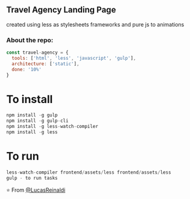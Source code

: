 <h2>Travel Agency Landing Page</h2>
<p>created using less as stylesheets frameworks and pure js to animations<p>

### About the repo:  

```javascript
const travel-agency = {
  tools: ['html', 'less', 'javascript', 'gulp'],
  architecture: ['static'],
  done: '10%'
}
```

# To install
```javascript
npm install -g gulp
npm install -g gulp-cli
npm install -g less-watch-compiler
npm install -g less
```

# To run
```javascript
less-watch-compiler frontend/assets/less frontend/assets/less
gulp - to run tasks

```

⭐️ From [@LucasReinaldi](https://github.com/lucasreinaldi)
